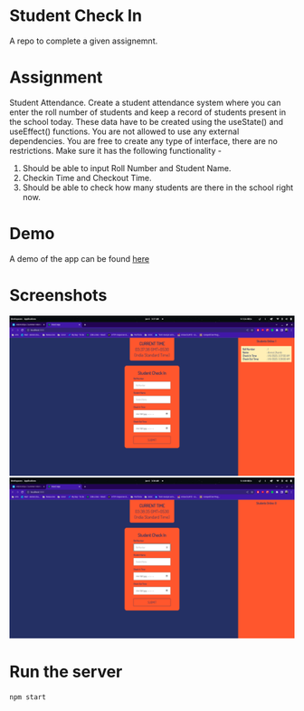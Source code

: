 # Student Check In

A repo to complete a given assignemnt.

# Assignment

Student Attendance.
Create a student attendance system where you can enter the roll number of students and keep a record of students present in the school today. These data have to be created using the useState() and useEffect() functions. You are not allowed to use any external dependencies. You are free to create any type of interface, there are no restrictions. Make sure it has the following functionality -

1. Should be able to input Roll Number and Student Name.
1. Checkin Time and Checkout Time.
1. Should be able to check how many students are there in the school right now.

# Demo

A demo of the app can be found [here](https://google.com)

# Screenshots

![screenshot1](./screenshots/screenshot1.png)
![screenshot2](./screenshots/screenshot2.png)

# Run the server

```bash
npm start
```
